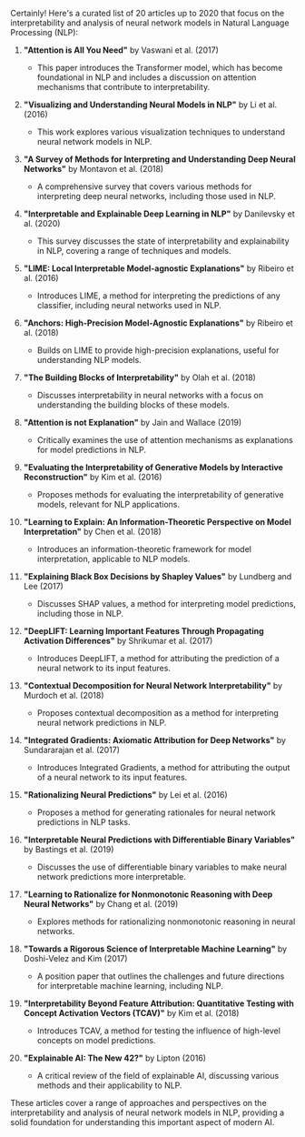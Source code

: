 Certainly! Here's a curated list of 20 articles up to 2020 that focus on the interpretability and analysis of neural network models in Natural Language Processing (NLP):

1. **"Attention is All You Need"** by Vaswani et al. (2017)
   - This paper introduces the Transformer model, which has become foundational in NLP and includes a discussion on attention mechanisms that contribute to interpretability.

2. **"Visualizing and Understanding Neural Models in NLP"** by Li et al. (2016)
   - This work explores various visualization techniques to understand neural network models in NLP.

3. **"A Survey of Methods for Interpreting and Understanding Deep Neural Networks"** by Montavon et al. (2018)
   - A comprehensive survey that covers various methods for interpreting deep neural networks, including those used in NLP.

4. **"Interpretable and Explainable Deep Learning in NLP"** by Danilevsky et al. (2020)
   - This survey discusses the state of interpretability and explainability in NLP, covering a range of techniques and models.

5. **"LIME: Local Interpretable Model-agnostic Explanations"** by Ribeiro et al. (2016)
   - Introduces LIME, a method for interpreting the predictions of any classifier, including neural networks used in NLP.

6. **"Anchors: High-Precision Model-Agnostic Explanations"** by Ribeiro et al. (2018)
   - Builds on LIME to provide high-precision explanations, useful for understanding NLP models.

7. **"The Building Blocks of Interpretability"** by Olah et al. (2018)
   - Discusses interpretability in neural networks with a focus on understanding the building blocks of these models.

8. **"Attention is not Explanation"** by Jain and Wallace (2019)
   - Critically examines the use of attention mechanisms as explanations for model predictions in NLP.

9. **"Evaluating the Interpretability of Generative Models by Interactive Reconstruction"** by Kim et al. (2016)
   - Proposes methods for evaluating the interpretability of generative models, relevant for NLP applications.

10. **"Learning to Explain: An Information-Theoretic Perspective on Model Interpretation"** by Chen et al. (2018)
    - Introduces an information-theoretic framework for model interpretation, applicable to NLP models.

11. **"Explaining Black Box Decisions by Shapley Values"** by Lundberg and Lee (2017)
    - Discusses SHAP values, a method for interpreting model predictions, including those in NLP.

12. **"DeepLIFT: Learning Important Features Through Propagating Activation Differences"** by Shrikumar et al. (2017)
    - Introduces DeepLIFT, a method for attributing the prediction of a neural network to its input features.

13. **"Contextual Decomposition for Neural Network Interpretability"** by Murdoch et al. (2018)
    - Proposes contextual decomposition as a method for interpreting neural network predictions in NLP.

14. **"Integrated Gradients: Axiomatic Attribution for Deep Networks"** by Sundararajan et al. (2017)
    - Introduces Integrated Gradients, a method for attributing the output of a neural network to its input features.

15. **"Rationalizing Neural Predictions"** by Lei et al. (2016)
    - Proposes a method for generating rationales for neural network predictions in NLP tasks.

16. **"Interpretable Neural Predictions with Differentiable Binary Variables"** by Bastings et al. (2019)
    - Discusses the use of differentiable binary variables to make neural network predictions more interpretable.

17. **"Learning to Rationalize for Nonmonotonic Reasoning with Deep Neural Networks"** by Chang et al. (2019)
    - Explores methods for rationalizing nonmonotonic reasoning in neural networks.

18. **"Towards a Rigorous Science of Interpretable Machine Learning"** by Doshi-Velez and Kim (2017)
    - A position paper that outlines the challenges and future directions for interpretable machine learning, including NLP.

19. **"Interpretability Beyond Feature Attribution: Quantitative Testing with Concept Activation Vectors (TCAV)"** by Kim et al. (2018)
    - Introduces TCAV, a method for testing the influence of high-level concepts on model predictions.

20. **"Explainable AI: The New 42?"** by Lipton (2016)
    - A critical review of the field of explainable AI, discussing various methods and their applicability to NLP.

These articles cover a range of approaches and perspectives on the interpretability and analysis of neural network models in NLP, providing a solid foundation for understanding this important aspect of modern AI.